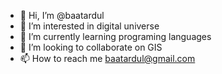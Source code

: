 - 👋 Hi, I’m @baatardul
- 👀 I’m interested in digital universe
- 🌱 I’m currently learning programing languages
- 💞️ I’m looking to collaborate on GIS
- 📫 How to reach me baatardul@gmail.com

<!---
baatardul/baatardul is a ✨ special ✨ repository because its `README.md` (this file) appears on your GitHub profile.
You can click the Preview link to take a look at your changes.
--->
